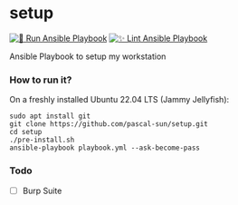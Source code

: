 # setup

[![🚀 Run Ansible Playbook](https://github.com/pascal-sun/setup/actions/workflows/run-ansible.yml/badge.svg)](https://github.com/pascal-sun/setup/actions/workflows/run-ansible.yml)
[![✨ Lint Ansible Playbook](https://github.com/pascal-sun/setup/actions/workflows/lint-ansible.yml/badge.svg)](https://github.com/pascal-sun/setup/actions/workflows/lint-ansible.yml)

Ansible Playbook to setup my workstation

### How to run it?

On a freshly installed Ubuntu 22.04 LTS (Jammy Jellyfish):
```shell
sudo apt install git
git clone https://github.com/pascal-sun/setup.git
cd setup
./pre-install.sh
ansible-playbook playbook.yml --ask-become-pass 
```

### Todo
- [ ] Burp Suite